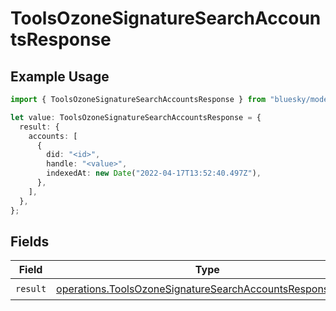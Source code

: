 # ToolsOzoneSignatureSearchAccountsResponse

## Example Usage

```typescript
import { ToolsOzoneSignatureSearchAccountsResponse } from "bluesky/models/operations";

let value: ToolsOzoneSignatureSearchAccountsResponse = {
  result: {
    accounts: [
      {
        did: "<id>",
        handle: "<value>",
        indexedAt: new Date("2022-04-17T13:52:40.497Z"),
      },
    ],
  },
};
```

## Fields

| Field                                                                                                                                | Type                                                                                                                                 | Required                                                                                                                             | Description                                                                                                                          |
| ------------------------------------------------------------------------------------------------------------------------------------ | ------------------------------------------------------------------------------------------------------------------------------------ | ------------------------------------------------------------------------------------------------------------------------------------ | ------------------------------------------------------------------------------------------------------------------------------------ |
| `result`                                                                                                                             | [operations.ToolsOzoneSignatureSearchAccountsResponseBody](../../models/operations/toolsozonesignaturesearchaccountsresponsebody.md) | :heavy_check_mark:                                                                                                                   | N/A                                                                                                                                  |
